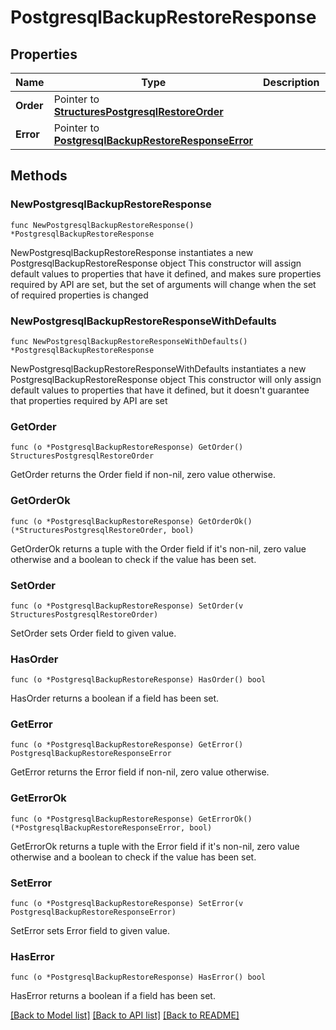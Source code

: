 # PostgresqlBackupRestoreResponse

## Properties

Name | Type | Description | Notes
------------ | ------------- | ------------- | -------------
**Order** | Pointer to [**StructuresPostgresqlRestoreOrder**](StructuresPostgresqlRestoreOrder.md) |  | [optional] 
**Error** | Pointer to [**PostgresqlBackupRestoreResponseError**](PostgresqlBackupRestoreResponseError.md) |  | [optional] 

## Methods

### NewPostgresqlBackupRestoreResponse

`func NewPostgresqlBackupRestoreResponse() *PostgresqlBackupRestoreResponse`

NewPostgresqlBackupRestoreResponse instantiates a new PostgresqlBackupRestoreResponse object
This constructor will assign default values to properties that have it defined,
and makes sure properties required by API are set, but the set of arguments
will change when the set of required properties is changed

### NewPostgresqlBackupRestoreResponseWithDefaults

`func NewPostgresqlBackupRestoreResponseWithDefaults() *PostgresqlBackupRestoreResponse`

NewPostgresqlBackupRestoreResponseWithDefaults instantiates a new PostgresqlBackupRestoreResponse object
This constructor will only assign default values to properties that have it defined,
but it doesn't guarantee that properties required by API are set

### GetOrder

`func (o *PostgresqlBackupRestoreResponse) GetOrder() StructuresPostgresqlRestoreOrder`

GetOrder returns the Order field if non-nil, zero value otherwise.

### GetOrderOk

`func (o *PostgresqlBackupRestoreResponse) GetOrderOk() (*StructuresPostgresqlRestoreOrder, bool)`

GetOrderOk returns a tuple with the Order field if it's non-nil, zero value otherwise
and a boolean to check if the value has been set.

### SetOrder

`func (o *PostgresqlBackupRestoreResponse) SetOrder(v StructuresPostgresqlRestoreOrder)`

SetOrder sets Order field to given value.

### HasOrder

`func (o *PostgresqlBackupRestoreResponse) HasOrder() bool`

HasOrder returns a boolean if a field has been set.

### GetError

`func (o *PostgresqlBackupRestoreResponse) GetError() PostgresqlBackupRestoreResponseError`

GetError returns the Error field if non-nil, zero value otherwise.

### GetErrorOk

`func (o *PostgresqlBackupRestoreResponse) GetErrorOk() (*PostgresqlBackupRestoreResponseError, bool)`

GetErrorOk returns a tuple with the Error field if it's non-nil, zero value otherwise
and a boolean to check if the value has been set.

### SetError

`func (o *PostgresqlBackupRestoreResponse) SetError(v PostgresqlBackupRestoreResponseError)`

SetError sets Error field to given value.

### HasError

`func (o *PostgresqlBackupRestoreResponse) HasError() bool`

HasError returns a boolean if a field has been set.


[[Back to Model list]](../README.md#documentation-for-models) [[Back to API list]](../README.md#documentation-for-api-endpoints) [[Back to README]](../README.md)


